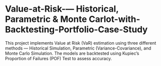 # Value-at-Risk-— Historical, Parametric & Monte Carlot-with-Backtesting-Portfolio-Case-Study
This project implements Value at Risk (VaR) estimation using three different methods — Historical Simulation, Parametric (Variance-Covariance), and Monte Carlo Simulation. The models are backtested using Kupiec’s Proportion of Failures (POF) Test to assess accuracy.  
